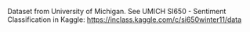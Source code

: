 Dataset from University of Michigan.
See UMICH SI650 - Sentiment Classification in Kaggle: https://inclass.kaggle.com/c/si650winter11/data